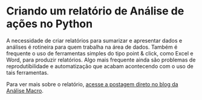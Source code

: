 # Criando um relatório de Análise de ações no Python

A necessidade de criar relatórios para sumarizar e apresentar dados e análises é rotineira para quem trabalha na área de dados. Também é frequente o uso de ferramentas simples do tipo point & click, como Excel e Word, para produzir relatórios. Algo mais frequente ainda são problemas de reprodutibilidade e automatização que acabam acontecendo com o uso de tais ferramentas.

Para ver mais sobre o relatório, [acesse a postagem direto no blog da Análise Macro](https://analisemacro.com.br/mercado-financeiro/criando-um-relatorio-de-analise-de-acoes-no-python/).

